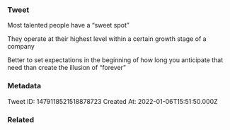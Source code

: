 ### Tweet
Most talented people have a “sweet spot” 

They operate at their highest level within a certain growth stage of a company

Better to set expectations in the beginning of how long you anticipate that need than create the illusion of “forever”

### Metadata
Tweet ID: 1479118521518878723
Created At: 2022-01-06T15:51:50.000Z

### Related

